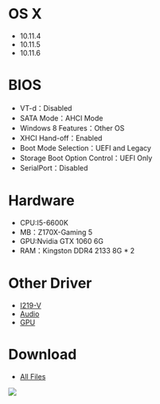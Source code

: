 # OS X
- 10.11.4
- 10.11.5
- 10.11.6

# BIOS
- VT-d：Disabled
- SATA Mode：AHCI Mode
- Windows 8 Features：Other OS
- XHCI Hand-off：Enabled
- Boot Mode Selection：UEFI and Legacy
- Storage Boot Option Control：UEFI Only
- SerialPort：Disabled

# Hardware
- CPU:I5-6600K
- MB：Z170X-Gaming 5
- GPU:Nvidia GTX 1060 6G
- RAM：Kingston DDR4 2133 8G * 2

# Other Driver
* [I219-V](https://bitbucket.org/RehabMan/os-x-intel-network/downloads) 
* [Audio](https://sourceforge.net/projects/voodoohda/files/?source=navbar) 
* [GPU](https://cyfangnotepad.blogspot.tw/2016/05/fix-amd-r7-370-7mb-for-os-x-el-capitan.html)

# Download
* [All Files](https://bitbucket.org/ChengYouFang/customac/downloads/Z170X-Gamming5.zip) 

![](https://1.bp.blogspot.com/--CFn89jNOmI/V0XcBlH8jAI/AAAAAAAAHe0/iDiwRnagVuUa12QWtNhhU57esMcANarCQCLcB/s1600/Screen%2BShot%2B2016-05-26%2Bat%2B01.07.52.png)